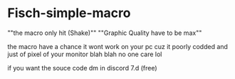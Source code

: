 # Fisch-simple-macro


""the macro only hit (Shake)""
""Graphic Quality have to be max""

the macro have a chance it wont work on your pc cuz it poorly codded and just of pixel of your monitor blah blah no one care lol

if you want the souce code dm in discord 7.d (free)
